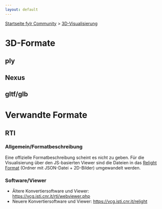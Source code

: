 ```yaml
---
layout: default
---
```


[Startseite fylr Community](/) &gt; [3D-Visualisierung](/3d/)

# 3D-Formate

## ply

## Nexus

## gltf/glb

# Verwandte Formate

## RTI

### Allgemein/Formatbeschreibung

Eine offizielle Formatbeschreibung scheint es nicht zu geben.
Für die Visualisierung über den JS-basierten Viewer sind die Dateien in das [Relight Format](https://vcg.isti.cnr.it/relight/#format) (Ordner mit JSON-Datei + 2D-Bilder) umgewandelt werden.

### Software/Viewer

 * Ältere Konvertiersoftware und Viewer: https://vcg.isti.cnr.it/rti/webviewer.php
 * Neuere Konvertiersoftware und Viewer: https://vcg.isti.cnr.it/relight

